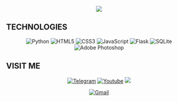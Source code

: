 <p align="center"><img src="https://readme-typing-svg.herokuapp.com?font=Ubuntu-MonoB&color=7909F7&size=35&center=true&lines=👋+Hello,+i'am+grildroid"/></p>

## TECHNOLOGIES
<p align="center">
  <img alt="Python" src="https://img.shields.io/badge/python-%2314354C.svg?&style=for-the-badge&logo=python&logoColor=white"/>
  <img alt="HTML5" src="https://img.shields.io/badge/html5-%23E34F26.svg?&style=for-the-badge&logo=html5&logoColor=white"/>
  <img alt="CSS3" src="https://img.shields.io/badge/css3-%231572B6.svg?&style=for-the-badge&logo=css3&logoColor=white"/>
  <img alt="JavaScript" src="https://img.shields.io/badge/javascript-%23323330.svg?&style=for-the-badge&logo=javascript&logoColor=white"/>
  
  <img alt="Flask" src="https://img.shields.io/badge/flask-%23000.svg?&style=for-the-badge&logo=flask&logoColor=white"/>
  <img alt="SQLite" src ="https://img.shields.io/badge/sqlite-%2307405e.svg?&style=for-the-badge&logo=sqlite&logoColor=white"/>
  <img alt="Adobe Photoshop" src="https://img.shields.io/badge/Adobe%20Photoshop-31A8FF?style=for-the-badge&logo=Adobe%20Photoshop&logoColor=white"/>
</p>


## VISIT ME
<p align="center">
  <a href="https://t.me/grildroidcave"><img alt="Telegram" src="https://img.shields.io/badge/Telegram-2CA5E0?style=for-the-badge&logo=telegram&logoColor=white" /></a>
  <a href="https://www.youtube.com/channel/UC9bgH976cQoRUb9IX3d-aGQ"><img alt="Youtube" src="https://img.shields.io/badge/YouTube-%23FF0000.svg?&style=for-the-badge&logo=YouTube&logoColor=white"/></a>
  <a href="https://discord.gg/6ZGDgFjDVm" title="Join grildroid's Discord!"><img src="https://img.shields.io/badge/Discord-7289DA?style=for-the-badge&logo=discord&logoColor=white"/></a>
  <!--
  <a href="https://soundcloud.com/grildroid"><img alt="SoundCloud" src="https://img.shields.io/badge/SoundCloud-FF3300?style=for-the-badge&logo=soundcloud&logoColor=white"/></a>
  <a href="https://vk.com/grildroid"><img alt="VK" src="https://img.shields.io/badge/VK-blue?style=for-the-badge&logo=VK&logoColor=white"/></a>
  -->
</p>

<p align="center"><a href="mailto:grildroid@gmail.com"><img alt="Gmail" src="https://img.shields.io/badge/Gmail-D14836?style=for-the-badge&logo=gmail&logoColor=white" /></a></p>
